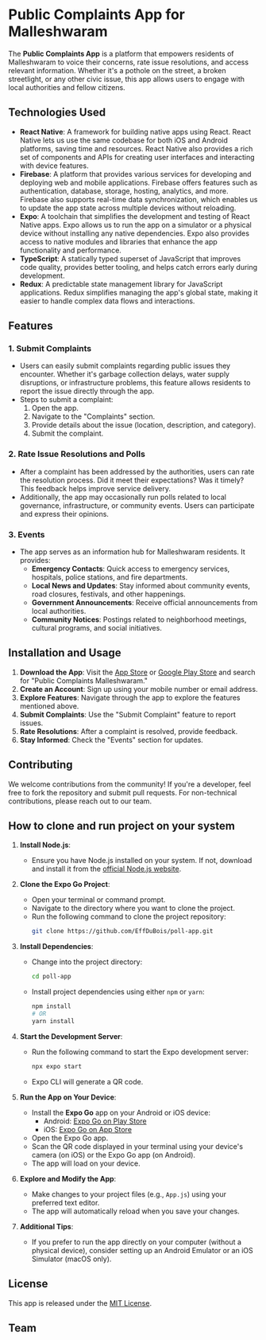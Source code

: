 # Public Complaints App for Malleshwaram

The **Public Complaints App** is a platform that empowers residents of Malleshwaram to voice their concerns, rate issue resolutions, and access relevant information. Whether it's a pothole on the street, a broken streetlight, or any other civic issue, this app allows users to engage with local authorities and fellow citizens.

## Technologies Used
- **React Native**: A framework for building native apps using React. React Native lets us use the same codebase for both iOS and Android platforms, saving time and resources. React Native also provides a rich set of components and APIs for creating user interfaces and interacting with device features.
- **Firebase**: A platform that provides various services for developing and deploying web and mobile applications. Firebase offers features such as authentication, database, storage, hosting, analytics, and more. Firebase also supports real-time data synchronization, which enables us to update the app state across multiple devices without reloading.
- **Expo**: A toolchain that simplifies the development and testing of React Native apps. Expo allows us to run the app on a simulator or a physical device without installing any native dependencies. Expo also provides access to native modules and libraries that enhance the app functionality and performance.
- **TypeScript**: A statically typed superset of JavaScript that improves code quality, provides better tooling, and helps catch errors early during development.
- **Redux**: A predictable state management library for JavaScript applications. Redux simplifies managing the app's global state, making it easier to handle complex data flows and interactions.

## Features

### 1. **Submit Complaints**
- Users can easily submit complaints regarding public issues they encounter. Whether it's garbage collection delays, water supply disruptions, or infrastructure problems, this feature allows residents to report the issue directly through the app.
- Steps to submit a complaint:
    1. Open the app.
    2. Navigate to the "Complaints" section.
    3. Provide details about the issue (location, description, and category).
    4. Submit the complaint.

### 2. **Rate Issue Resolutions and Polls**
- After a complaint has been addressed by the authorities, users can rate the resolution process. Did it meet their expectations? Was it timely? This feedback helps improve service delivery.
- Additionally, the app may occasionally run polls related to local governance, infrastructure, or community events. Users can participate and express their opinions.

### 3. **Events**
- The app serves as an information hub for Malleshwaram residents. It provides:
    - **Emergency Contacts**: Quick access to emergency services, hospitals, police stations, and fire departments.
    - **Local News and Updates**: Stay informed about community events, road closures, festivals, and other happenings.
    - **Government Announcements**: Receive official announcements from local authorities.
    - **Community Notices**: Postings related to neighborhood meetings, cultural programs, and social initiatives.

## Installation and Usage
1. **Download the App**: Visit the [App Store](https://example-app-store-link.com) or [Google Play Store](https://example-play-store-link.com) and search for "Public Complaints Malleshwaram."
2. **Create an Account**: Sign up using your mobile number or email address.
3. **Explore Features**: Navigate through the app to explore the features mentioned above.
4. **Submit Complaints**: Use the "Submit Complaint" feature to report issues.
5. **Rate Resolutions**: After a complaint is resolved, provide feedback.
6. **Stay Informed**: Check the "Events" section for updates.

## Contributing
We welcome contributions from the community! If you're a developer, feel free to fork the repository and submit pull requests. For non-technical contributions, please reach out to our team.

## How to clone and run project on your system
1. **Install Node.js**:
    - Ensure you have Node.js installed on your system. If not, download and install it from the [official Node.js website](https://nodejs.org/).

2. **Clone the Expo Go Project**:
    - Open your terminal or command prompt.
    - Navigate to the directory where you want to clone the project.
    - Run the following command to clone the project repository:
        ```bash
        git clone https://github.com/EffDuBois/poll-app.git
        ```

3. **Install Dependencies**:
    - Change into the project directory:
        ```bash
        cd poll-app
        ```
    - Install project dependencies using either `npm` or `yarn`:
        ```bash
        npm install
        # OR
        yarn install
        ```

4. **Start the Development Server**:
    - Run the following command to start the Expo development server:
        ```bash
        npx expo start
        ```
    - Expo CLI will generate a QR code.

5. **Run the App on Your Device**:
    - Install the **Expo Go** app on your Android or iOS device:
        - Android: [Expo Go on Play Store](https://play.google.com/store/apps/details?id=host.exp.exponent)
        - iOS: [Expo Go on App Store](https://apps.apple.com/us/app/expo-go/id982107779)
    - Open the Expo Go app.
    - Scan the QR code displayed in your terminal using your device's camera (on iOS) or the Expo Go app (on Android).
    - The app will load on your device.

6. **Explore and Modify the App**:
    - Make changes to your project files (e.g., `App.js`) using your preferred text editor.
    - The app will automatically reload when you save your changes.

7. **Additional Tips**:
    - If you prefer to run the app directly on your computer (without a physical device), consider setting up an Android Emulator or an iOS Simulator (macOS only).

## License
This app is released under the [MIT License](LICENSE.md).

## Team
